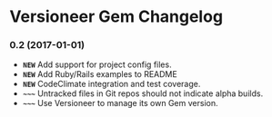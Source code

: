 # Versioneer Gem Changelog

### 0.2 (2017-01-01)

* __`NEW`__ Add support for project config files.
* __`NEW`__ Add Ruby/Rails examples to README
* __`NEW`__ CodeClimate integration and test coverage.
* __`~~~`__ Untracked files in Git repos should not indicate alpha builds.
* __`~~~`__ Use Versioneer to manage its own Gem version.

